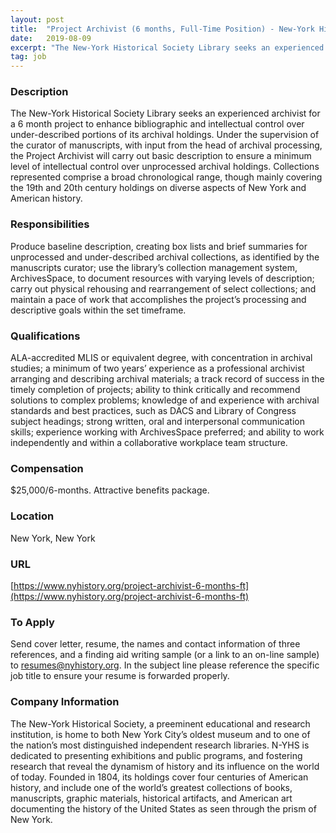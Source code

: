 ```yaml
---
layout: post
title:  "Project Archivist (6 months, Full-Time Position) - New-York Historical Society"
date:   2019-08-09
excerpt: "The New-York Historical Society Library seeks an experienced archivist for a 6 month project to enhance bibliographic and intellectual control over under-described portions of its archival holdings. Under the supervision of the curator of manuscripts, with input from the head of archival processing, the Project Archivist will carry out basic..."
tag: job
---
```


### Description   

The New-York Historical Society Library seeks an experienced archivist for a 6 month project to enhance bibliographic and intellectual control over under-described portions of its archival holdings. Under the supervision of the curator of manuscripts, with input from the head of archival processing, the Project Archivist will carry out basic description to ensure a minimum level of intellectual control over unprocessed archival holdings. Collections represented comprise a broad chronological range, though mainly covering the 19th and 20th century holdings on diverse aspects of New York and American history.


### Responsibilities   

Produce baseline description, creating box lists and brief summaries for unprocessed and under-described archival collections, as identified by the manuscripts curator; use the library’s collection management system, ArchivesSpace, to document resources with varying levels of description; carry out physical rehousing and rearrangement of select collections; and maintain a pace of work that accomplishes the project’s processing and descriptive goals within the set timeframe.


### Qualifications   

ALA-accredited MLIS or equivalent degree, with concentration in archival studies; a minimum of two years’ experience as a professional archivist arranging and describing archival materials; a track record of success in the timely completion of projects; ability to think critically and recommend solutions to complex problems; knowledge of and experience with archival standards and best practices, such as DACS and Library of Congress subject headings; strong written, oral and interpersonal communication skills; experience working with ArchivesSpace preferred; and ability to work independently and within a collaborative workplace team structure.


### Compensation   

$25,000/6-months. Attractive benefits package.


### Location   

New York, New York


### URL   

[https://www.nyhistory.org/project-archivist-6-months-ft](https://www.nyhistory.org/project-archivist-6-months-ft)

### To Apply   

Send cover letter, resume, the names and contact information of three references, and a finding aid writing sample (or a link to an on-line sample) to resumes@nyhistory.org. In the subject line please reference the specific job title to ensure your resume is forwarded properly.


### Company Information   

The New-York Historical Society, a preeminent educational and research institution, is home to both New York City’s oldest museum and to one of the nation’s most distinguished independent research libraries. N-YHS is dedicated to presenting exhibitions and public programs, and fostering research that reveal the dynamism of history and its influence on the world of today. Founded in 1804, its holdings cover four centuries of American history, and include one of the world’s greatest collections of books, manuscripts, graphic materials, historical artifacts, and American art documenting the history of the United States as seen through the prism of New York.



